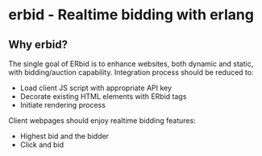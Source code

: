 # erbid - Realtime bidding with erlang

## Why erbid?

The single goal of ERbid is to enhance websites, both dynamic and static, with bidding/auction capability. Integration process should be reduced to:

- Load client JS script with appropriate API key
- Decorate existing HTML elements with ERbid tags
- Initiate rendering process

Client webpages should enjoy realtime bidding features:

- Highest bid and the bidder
- Click and bid

